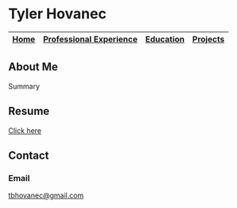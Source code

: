 # Tyler Hovanec

[Home](Home.md) | [Professional Experience](ProfessionalExperience.md) | [Education](Education.md) | [Projects](Projects.md)
--------------- | ---------------------------------------------------- | ------------------------- | ----------------------

## About Me

Summary

## Resume

[Click here](Tyler_Hovanec_resume.pdf)

## Contact

### Email

[tbhovanec@gmail.com](tbhovanec@gmail.com)
